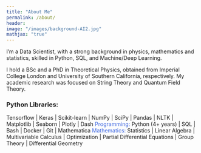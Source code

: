 ```yaml
---
title: "About Me"
permalink: /about/
header:
image: "/images/background-AI2.jpg"
mathjax: "true"
---
```


I’m a Data Scientist, with a strong background in physics, mathematics and statistics, skilled in Python, SQL, and Machine/Deep Learning. 

I hold a BSc and a PhD in Theoretical Physics, obtained from Imperial College London and University of Southern California, respectively. My academic research was focused on String Theory and Quantum Field Theory.

<!-- <font color='royalblue'>Python Libraries:</font>  -->
### Python Libraries:
Tensorflow \| Keras \| Scikit-learn \| NumPy \| SciPy \| Pandas \| NLTK \| Matplotlib \| Seaborn \| Plotly \| Dash
<font color='royalblue'>Programming:</font> Python (4+ years) \| SQL \| Bash \| Docker \| Git \| Mathematica
<font color='royalblue'>Mathematics:</font> Statistics \| Linear Algebra \| Multivariable Calculus \| Optimization \| Partial Differential Equations \| Group Theory \| Differential Geometry 

